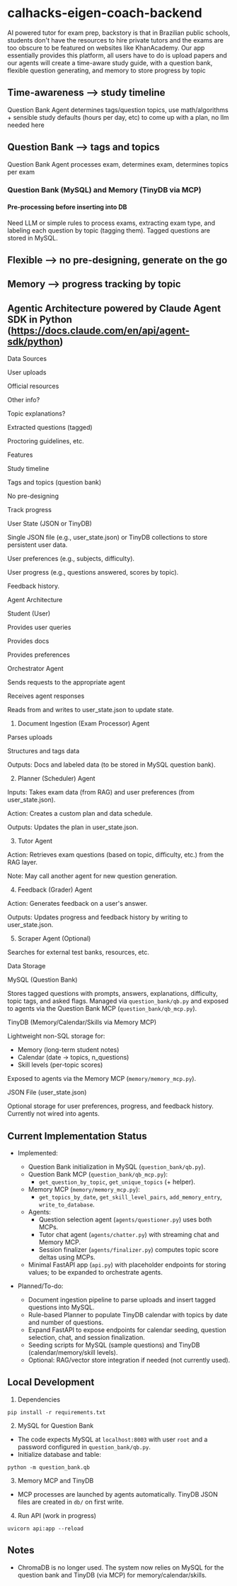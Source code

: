 # calhacks-eigen-coach-backend

AI powered tutor for exam prep, backstory is that in Brazilian public schools, students don't have the resources to hire private tutors and the exams are too obscure to be featured on websites like KhanAcademy. Our app essentially provides this platform, all users have to do is upload papers and our agents will create a time-aware study guide, with a question bank, flexible question generating, and memory to store progress by topic

## Time-awareness --> study timeline
Question Bank Agent determines tags/question topics, use math/algorithms + sensible study defaults (hours per day, etc) to come up with a plan, no llm needed here

## Question Bank --> tags and topics
Question Bank Agent processes exam, determines exam, determines topics per exam

### Question Bank (MySQL) and Memory (TinyDB via MCP)

#### Pre-processing before inserting into DB
Need LLM or simple rules to process exams, extracting exam type, and labeling each question by topic (tagging them). Tagged questions are stored in MySQL.

## Flexible --> no pre-designing, generate on the go

## Memory --> progress tracking by topic




## Agentic Architecture powered by Claude Agent SDK in Python (https://docs.claude.com/en/api/agent-sdk/python)

Data Sources

User uploads

Official resources

Other info?

Topic explanations?

Extracted questions (tagged)

Proctoring guidelines, etc.

Features

Study timeline

Tags and topics (question bank)

No pre-designing

Track progress

User State (JSON or TinyDB)

Single JSON file (e.g., user_state.json) or TinyDB collections to store persistent user data.

User preferences (e.g., subjects, difficulty).

User progress (e.g., questions answered, scores by topic).

Feedback history.

Agent Architecture

Student (User)

Provides user queries

Provides docs

Provides preferences

Orchestrator Agent

Sends requests to the appropriate agent

Receives agent responses

Reads from and writes to user_state.json to update state.

1. Document Ingestion (Exam Processor) Agent

Parses uploads

Structures and tags data

Outputs: Docs and labeled data (to be stored in MySQL question bank).

2. Planner (Scheduler) Agent

Inputs: Takes exam data (from RAG) and user preferences (from user_state.json).

Action: Creates a custom plan and data schedule.

Outputs: Updates the plan in user_state.json.

3. Tutor Agent

Action: Retrieves exam questions (based on topic, difficulty, etc.) from the RAG layer.

Note: May call another agent for new question generation.

4. Feedback (Grader) Agent

Action: Generates feedback on a user's answer.

Outputs: Updates progress and feedback history by writing to user_state.json.

5. Scraper Agent (Optional)

Searches for external test banks, resources, etc.

Data Storage

MySQL (Question Bank)

Stores tagged questions with prompts, answers, explanations, difficulty, topic tags, and asked flags. Managed via `question_bank/qb.py` and exposed to agents via the Question Bank MCP (`question_bank/qb_mcp.py`).

TinyDB (Memory/Calendar/Skills via Memory MCP)

Lightweight non-SQL storage for:
- Memory (long-term student notes)
- Calendar (date → topics, n_questions)
- Skill levels (per-topic scores)

Exposed to agents via the Memory MCP (`memory/memory_mcp.py`).

JSON File (user_state.json)

Optional storage for user preferences, progress, and feedback history. Currently not wired into agents.

## Current Implementation Status

- Implemented:
  - Question Bank initialization in MySQL (`question_bank/qb.py`).
  - Question Bank MCP (`question_bank/qb_mcp.py`):
    - `get_question_by_topic`, `get_unique_topics` (+ helper).
  - Memory MCP (`memory/memory_mcp.py`):
    - `get_topics_by_date`, `get_skill_level_pairs`, `add_memory_entry`, `write_to_database`.
  - Agents:
    - Question selection agent (`agents/questioner.py`) uses both MCPs.
    - Tutor chat agent (`agents/chatter.py`) with streaming chat and Memory MCP.
    - Session finalizer (`agents/finalizer.py`) computes topic score deltas using MCPs.
  - Minimal FastAPI app (`api.py`) with placeholder endpoints for storing values; to be expanded to orchestrate agents.

- Planned/To-do:
  - Document ingestion pipeline to parse uploads and insert tagged questions into MySQL.
  - Rule-based Planner to populate TinyDB calendar with topics by date and number of questions.
  - Expand FastAPI to expose endpoints for calendar seeding, question selection, chat, and session finalization.
  - Seeding scripts for MySQL (sample questions) and TinyDB (calendar/memory/skill levels).
  - Optional: RAG/vector store integration if needed (not currently used).

## Local Development

1) Dependencies

```
pip install -r requirements.txt
```

2) MySQL for Question Bank

- The code expects MySQL at `localhost:8003` with user `root` and a password configured in `question_bank/qb.py`.
- Initialize database and table:

```
python -m question_bank.qb
```

3) Memory MCP and TinyDB

- MCP processes are launched by agents automatically. TinyDB JSON files are created in `db/` on first write.

4) Run API (work in progress)

```
uvicorn api:app --reload
```

## Notes

- ChromaDB is no longer used. The system now relies on MySQL for the question bank and TinyDB (via MCP) for memory/calendar/skills.
